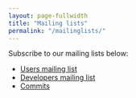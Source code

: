 ```yaml
---
layout: page-fullwidth
title: "Mailing lists"
permalink: "/mailinglists/"
---
```


Subscribe to our mailing lists below:

* [Users mailing list](http://groups.google.com/group/dkpro-core-user)
* [Developers mailing list](http://groups.google.com/group/dkpro-core-developers)
* [Commits](http://groups.google.com/group/dkpro-core-source)
